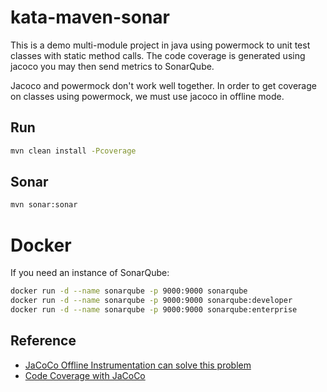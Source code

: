 # kata-maven-sonar

This is a demo multi-module project in java using powermock to unit test classes with static method calls. The code coverage is generated using jacoco you may then send metrics to SonarQube.

Jacoco and powermock don't work well together. In order to get coverage on classes using powermock, we must use jacoco in offline mode.

## Run

```sh
mvn clean install -Pcoverage
```

## Sonar

```sh
mvn sonar:sonar
```

# Docker

If you need an instance of SonarQube:

```sh
docker run -d --name sonarqube -p 9000:9000 sonarqube
docker run -d --name sonarqube -p 9000:9000 sonarqube:developer
docker run -d --name sonarqube -p 9000:9000 sonarqube:enterprise
```

## Reference

- [JaCoCo Offline Instrumentation can solve this problem](https://stackoverflow.com/questions/23983740/unable-to-get-jacoco-to-work-with-powermockito-using-offline-instrumentation)
- [Code Coverage with JaCoCo](https://github.com/powermock/powermock/wiki/Code-coverage-with-JaCoCo)